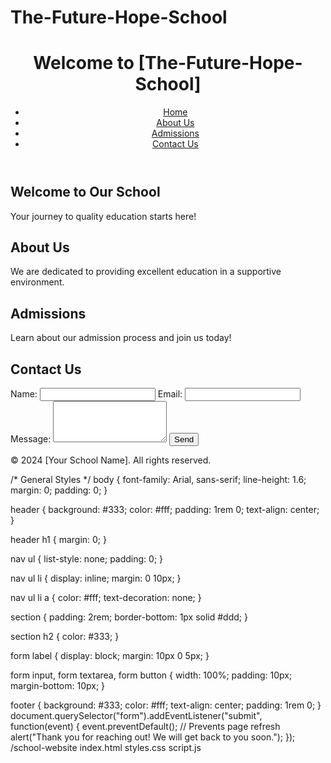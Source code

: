 # The-Future-Hope-School<!DOCTYPE html>
<html lang="en">
<head>
    <meta charset="UTF-8">
    <meta name="viewport" content="width=device-width, initial-scale=1.0">
    <title>My School Website</title>
    <link rel="stylesheet" href="styles.css">
</head>
<body>
    <header>
        <h1>Welcome to [The-Future-Hope-School]</h1>
        <nav>
            <ul>
                <li><a href="#home">Home</a></li>
                <li><a href="#about">About Us</a></li>
                <li><a href="#admissions">Admissions</a></li>
                <li><a href="#contact">Contact Us</a></li>
            </ul>
        </nav>
    </header>
    <section id="home">
        <h2>Welcome to Our School</h2>
        <p>Your journey to quality education starts here!</p>
    </section>
    <section id="about">
        <h2>About Us</h2>
        <p>We are dedicated to providing excellent education in a supportive environment.</p>
    </section>
    <section id="admissions">
        <h2>Admissions</h2>
        <p>Learn about our admission process and join us today!</p>
    </section>
    <section id="contact">
        <h2>Contact Us</h2>
        <form>
            <label for="name">Name:</label>
            <input type="text" id="name" name="name" required>
            <label for="email">Email:</label>
            <input type="email" id="email" name="email" required>
            <label for="message">Message:</label>
            <textarea id="message" name="message" rows="4" required></textarea>
            <button type="submit">Send</button>
        </form>
    </section>
    <footer>
        <p>&copy; 2024 [Your School Name]. All rights reserved.</p>
    </footer>
</body>
</html>
/* General Styles */
body {
    font-family: Arial, sans-serif;
    line-height: 1.6;
    margin: 0;
    padding: 0;
}

header {
    background: #333;
    color: #fff;
    padding: 1rem 0;
    text-align: center;
}

header h1 {
    margin: 0;
}

nav ul {
    list-style: none;
    padding: 0;
}

nav ul li {
    display: inline;
    margin: 0 10px;
}

nav ul li a {
    color: #fff;
    text-decoration: none;
}

section {
    padding: 2rem;
    border-bottom: 1px solid #ddd;
}

section h2 {
    color: #333;
}

form label {
    display: block;
    margin: 10px 0 5px;
}

form input, form textarea, form button {
    width: 100%;
    padding: 10px;
    margin-bottom: 10px;
}

footer {
    background: #333;
    color: #fff;
    text-align: center;
    padding: 1rem 0;
}
document.querySelector("form").addEventListener("submit", function(event) {
    event.preventDefault(); // Prevents page refresh
    alert("Thank you for reaching out! We will get back to you soon.");
});
/school-website
    index.html
    styles.css
    script.js
